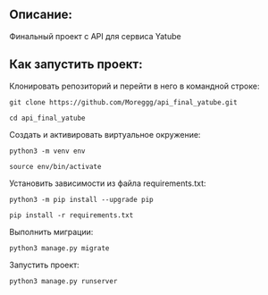 ## Описание:

Финальный проект с API для сервиса Yatube

## Как запустить проект:

Клонировать репозиторий и перейти в него в командной строке:

```
git clone https://github.com/Moreggg/api_final_yatube.git
```

```
cd api_final_yatube
```

Cоздать и активировать виртуальное окружение:
```
python3 -m venv env
```

```
source env/bin/activate
```


Установить зависимости из файла requirements.txt:

```
python3 -m pip install --upgrade pip
```

```
pip install -r requirements.txt
```

Выполнить миграции:

```
python3 manage.py migrate
```

Запустить проект:

```
python3 manage.py runserver
```
